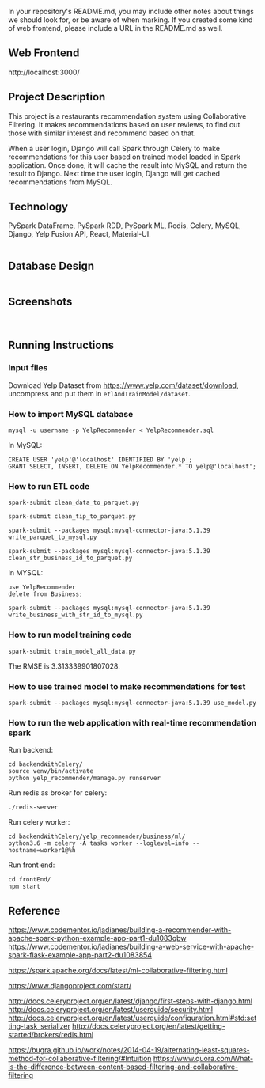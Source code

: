 In your repository's README.md, you may include other notes about things we should look for, or be aware of when marking. If you created some kind of web frontend, please include a URL in the README.md as well.

## Web Frontend

http://localhost:3000/

## Project Description

This project is a restaurants recommendation system using Collaborative Filtering. It makes recommendations based on user reviews, to find out those with similar interest and recommend based on that.

When a user login, Django will call Spark through Celery to make recommendations for this user based on trained model loaded in Spark application. Once done, it will cache the result into MySQL and return the result to Django. Next time the user login, Django will get cached recommendations from MySQL.

## Technology

PySpark DataFrame, PySpark RDD, PySpark ML, Redis, Celery, MySQL, Django, Yelp Fusion API, React, Material-UI.

<img src="./images/architecture.jpg" alt="">

## Database Design

<img src="./images/database.png" alt="">

## Screenshots

<img src="./images/front-end-1.png" alt="">
<img src="./images/front-end-2.png" alt="">
<img src="./images/front-end-3.png" alt="">
<img src="./images/front-end-4.png" alt="">
<img src="./images/front-end-5.png" alt="">

## Running Instructions

### Input files

Download Yelp Dataset from https://www.yelp.com/dataset/download, uncompress and put them in `etlAndTrainModel/dataset`.


### How to import MySQL database

```
mysql -u username -p YelpRecommender < YelpRecommender.sql
```

In MySQL:

```
CREATE USER 'yelp'@'localhost' IDENTIFIED BY 'yelp';
GRANT SELECT, INSERT, DELETE ON YelpRecommender.* TO yelp@'localhost';
```


### How to run ETL code

```
spark-submit clean_data_to_parquet.py

spark-submit clean_tip_to_parquet.py

spark-submit --packages mysql:mysql-connector-java:5.1.39 write_parquet_to_mysql.py

spark-submit --packages mysql:mysql-connector-java:5.1.39 clean_str_business_id_to_parquet.py
```

In MYSQL: 

```
use YelpRecommender
delete from Business;
```

```
spark-submit --packages mysql:mysql-connector-java:5.1.39 write_business_with_str_id_to_mysql.py
```

### How to run model training code

```
spark-submit train_model_all_data.py
```

The RMSE is 3.313339901807028.

### How to use trained model to make recommendations for test

```
spark-submit --packages mysql:mysql-connector-java:5.1.39 use_model.py
```

### How to run the web application with real-time recommendation spark

Run backend:

```
cd backendWithCelery/
source venv/bin/activate
python yelp_recommender/manage.py runserver
```

Run redis as broker for celery:

```
./redis-server
```

Run celery worker:

```
cd backendWithCelery/yelp_recommender/business/ml/
python3.6 -m celery -A tasks worker --loglevel=info --hostname=worker1@%h
```

Run front end:

```
cd frontEnd/
npm start
```

## Reference

https://www.codementor.io/jadianes/building-a-recommender-with-apache-spark-python-example-app-part1-du1083qbw
https://www.codementor.io/jadianes/building-a-web-service-with-apache-spark-flask-example-app-part2-du1083854

https://spark.apache.org/docs/latest/ml-collaborative-filtering.html

https://www.djangoproject.com/start/

http://docs.celeryproject.org/en/latest/django/first-steps-with-django.html
http://docs.celeryproject.org/en/latest/userguide/security.html
http://docs.celeryproject.org/en/latest/userguide/configuration.html#std:setting-task_serializer
http://docs.celeryproject.org/en/latest/getting-started/brokers/redis.html

https://bugra.github.io/work/notes/2014-04-19/alternating-least-squares-method-for-collaborative-filtering/#Intuition
https://www.quora.com/What-is-the-difference-between-content-based-filtering-and-collaborative-filtering